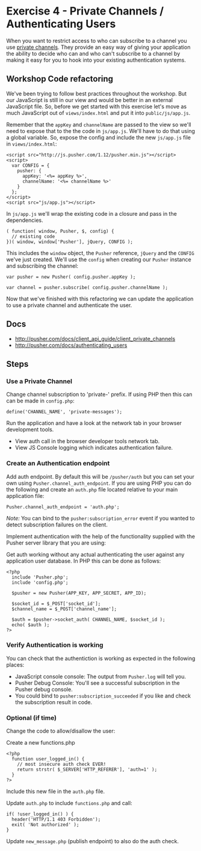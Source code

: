 # Exercise 4 - Private Channels / Authenticating Users

When you want to restrict access to who can subscribe to a channel you use [private channels](http://pusher.com/docs/private_channels). They provide an easy way of giving your application the ability to decide who can and who can't subscribe to a channel by making it easy for you to hook into your existing authentication systems.

## Workshop Code refactoring

We've been trying to follow best practices throughout the workshop. But our JavaScript is still in our view and would be better in an external JavaScript file. So, before we get started with this exercise let's move as much JavaScript out of `views/index.html` and put it into `public/js/app.js`.

Remember that the `appKey` and `channelName` are passed to the view so we'll need to expose that to the the code in `js/app.js`. We'll have to do that using a global variable. So, expose the config and include the new `js/app.js` file in `views/index.html`:

    <script src="http://js.pusher.com/1.12/pusher.min.js"></script>
    <script>
      var CONFIG = {
        pusher: {
          appKey: '<%= appKey %>',
          channelName: '<%= channelName %>'
        }
      };
    </script>
    <script src="js/app.js"></script>

In `js/app.js` we'll wrap the existing code in a closure and pass in the dependencies.

    ( function( window, Pusher, $, config) {
      // existing code
    })( window, window['Pusher'], jQuery, CONFIG ); 

This includes the `window` object, the `Pusher` reference, `jQuery` and the `CONFIG` we've just created.  We'll use the `config` when creating our `Pusher` instance and subscribing the channel:

    var pusher = new Pusher( config.pusher.appKey );

    var channel = pusher.subscribe( config.pusher.channelName );

Now that we've finished with this refactoring we can update the application to use a private channel and authenticate the user.    

## Docs

* <http://pusher.com/docs/client_api_guide/client_private_channels>
* <http://pusher.com/docs/authenticating_users>

## Steps

### Use a Private Channel
  
Change channel subscription to 'private-' prefix. If using PHP then this can can be made in `config.php`:

    define('CHANNEL_NAME', 'private-messages');

Run the application and have a look at the network tab in your browser development tools. 

* View auth call in the browser developer tools network tab.
* View JS Console logging which indicates authentication failure.

### Create an Authentication endpoint
  
Add auth endpoint. By default this will be `/pusher/auth` but you can set your own using `Pusher.channel_auth_endpoint`. If you are using PHP you can do the following and create an `auth.php` file located relative to your main application file:
  
    Pusher.channel_auth_endpoint = 'auth.php';
  
*Note:* You can bind to the `pusher:subscription_error` event if you wanted to detect subscription failures on the client.
  
Implement authentication with the help of the functionality supplied with the Pusher server library that you are using:

Get auth working without any actual authenticating the user against any application user database. In PHP this can be done as follows:
    
    <?php
      include 'Pusher.php';
      include 'config.php';
    
      $pusher = new Pusher(APP_KEY, APP_SECRET, APP_ID);
    
      $socket_id = $_POST['socket_id'];
      $channel_name = $_POST['channel_name'];
    
      $auth = $pusher->socket_auth( CHANNEL_NAME, $socket_id );
      echo( $auth );
    ?>

### Verify Authentication is working
        
You can check that the authentiction is working as expected in the following places:

* JavaScript console console: The output from `Pusher.log` will tell you.
* Pusher Debug Console: You'll see a successful subscription in the Pusher debug console.
* You could bind to `pusher:subscription_succeeded` if you like and check the subscription result in code.

### Optional (if time)
    
Change the code to allow/disallow the user:

Create a new functions.php
    
    <?php
      function user_logged_in() {
        // most insecure auth check EVER!
        return strstr( $_SERVER['HTTP_REFERER'], 'auth=1' );
      }
    ?>
         
Include this new file in the `auth.php` file.
    
Update `auth.php` to include `functions.php` and call:
    
    if( !user_logged_in() ) {
      header('HTTP/1.1 403 Forbidden');
      exit( 'Not authorized' );
    }
    
Update `new_message.php` (publish endpoint) to also do the auth check.